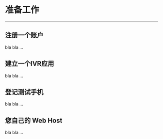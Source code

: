 # 准备工作

<!-- toc -->

----

## 注册一个账户
bla bla ...

## 建立一个IVR应用
bla bla ...

## 登记测试手机
bla bla ...

## 您自己的 Web Host
bla bla ...
